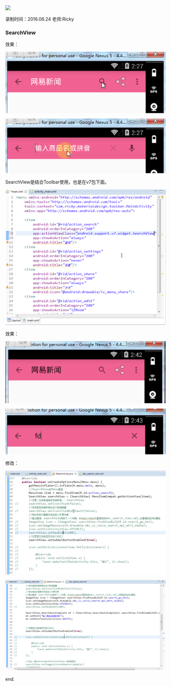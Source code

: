 ![](https://github.com/IvyZh/Android_Learning/blob/master/DN/UI/imgs/QQ%E6%88%AA%E5%9B%BE.png)

录制时间：2016.06.24
老师:Ricky


### SearchView

效果：

![](https://github.com/IvyZh/Android_Learning/blob/master/DN/UI/imgs/QQ%E6%88%AA%E5%9B%BE20170303164038.png)

![](https://github.com/IvyZh/Android_Learning/blob/master/DN/UI/imgs/QQ%E6%88%AA%E5%9B%BE20170303164055.png)


SearchView是结合Toolbar使用，也是在v7包下面。

![](https://github.com/IvyZh/Android_Learning/blob/master/DN/UI/imgs/QQ%E6%88%AA%E5%9B%BE20170303165631.png)

效果：

![](https://github.com/IvyZh/Android_Learning/blob/master/DN/UI/imgs/QQ%E6%88%AA%E5%9B%BE20170303165753.png)

![](https://github.com/IvyZh/Android_Learning/blob/master/DN/UI/imgs/QQ%E6%88%AA%E5%9B%BE20170303165911.png)


修改：

![](https://github.com/IvyZh/Android_Learning/blob/master/DN/UI/imgs/QQ%E6%88%AA%E5%9B%BE20170303171705.png)

![](https://github.com/IvyZh/Android_Learning/blob/master/DN/UI/imgs/QQ%E6%88%AA%E5%9B%BE20170303172454.png)

end.


